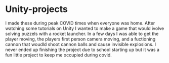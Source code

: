 # Unity-projects
I made these during peak COVID times when everyone was home. After watching some tutorials on Unity I wanted to make a game that would ivolve solving puzzels 
with a rocket launcher. In a few days I was able to get the player moving, the players first person camera moving, and a fuctioning cannon that woudld shoot cannon balls and cause invisible 
explosions. I never ended up finishing the project due to school starting up but it was a fun little project to keep me occupied during covid.
